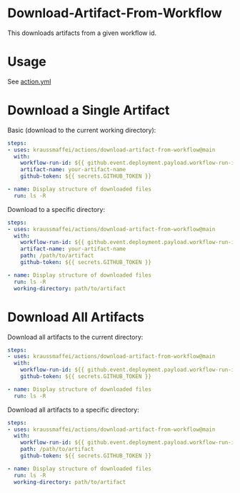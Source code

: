 # Download-Artifact-From-Workflow

This downloads artifacts from a given workflow id.

# Usage

See [action.yml](action.yml)

# Download a Single Artifact

Basic (download to the current working directory):
```yaml
steps:
- uses: kraussmaffei/actions/download-artifact-from-workflow@main
  with:
    workflow-run-id: ${{ github.event.deployment.payload.workflow-run-id }}
    artifact-name: your-artifact-name
    github-token: ${{ secrets.GITHUB_TOKEN }}

- name: Display structure of downloaded files
  run: ls -R
```

Download to a specific directory:
```yaml
steps:
- uses: kraussmaffei/actions/download-artifact-from-workflow@main
  with:
    workflow-run-id: ${{ github.event.deployment.payload.workflow-run-id }}
    artifact-name: your-artifact-name
    path: /path/to/artifact
    github-token: ${{ secrets.GITHUB_TOKEN }}

- name: Display structure of downloaded files
  run: ls -R
  working-directory: path/to/artifact
```

# Download All Artifacts

Download all artifacts to the current directory:
```yaml
steps:
- uses: kraussmaffei/actions/download-artifact-from-workflow@main
  with:
    workflow-run-id: ${{ github.event.deployment.payload.workflow-run-id }}
    github-token: ${{ secrets.GITHUB_TOKEN }}

- name: Display structure of downloaded files
  run: ls -R
```

Download all artifacts to a specific directory:
```yaml
steps:
- uses: kraussmaffei/actions/download-artifact-from-workflow@main
  with:
    workflow-run-id: ${{ github.event.deployment.payload.workflow-run-id }}
    path: /path/to/artifact
    github-token: ${{ secrets.GITHUB_TOKEN }}

- name: Display structure of downloaded files
  run: ls -R
  working-directory: path/to/artifact
```